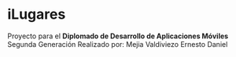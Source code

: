 # iLugares
Proyecto para el **Diplomado de Desarrollo de Aplicaciones Móviles** Segunda Generación
Realizado por: Mejia Valdiviezo Ernesto Daniel

